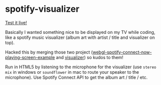 # spotify-visualizer

[Test it live!](https://starburst997.github.io/spotify-visualizer/)

Basically I wanted something nice to be displayed on my TV while coding, like a spotify music visualizer (album art with artist / title and visualizer on top).

Hacked this by merging those two project ([webgl-spotify-connect-now-playing-screen-example](https://github.com/plamere/webgl-spotify-connect-now-playing-screen-example) and [visualizer](https://github.com/ianharmon/visualizer)) so kudos to them!

Run in HTML5 by listening to the microphone for the visualizer (use `stereo mix` in windows or `soundflower` in mac to route your speaker to the microphone). Use Spotify Connect API to get the album art / title / etc.

